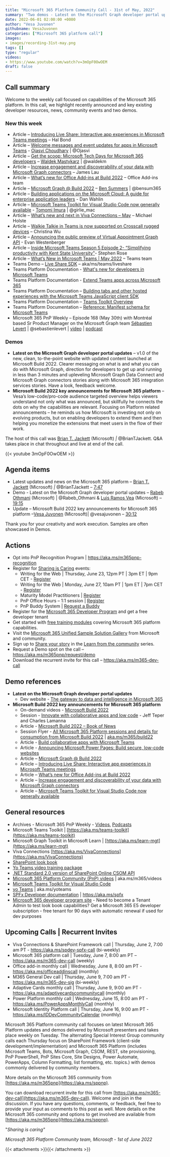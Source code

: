 ```yaml
---
title: "Microsoft 365 Platform Community Call - 31st of May, 2022"
summary: "Two demos - Latest on the Microsoft Graph developer portal updates and Microsoft Build 2022 - key announcements for Microsoft 365 platform. Highlighted 19 Microsoft 365 Platform related articles supporting announcements at Build."
date: 2022-06-01 02:00:00 +0000
author: "Vesa Juvonen"
githubname: VesaJuvonen
categories: ["Microsoft 365 platform call"]
images:
- images/recording-31st-may.png
tags: []
type: "regular"
videos:
- https://www.youtube.com/watch?v=3mOpF0OwOEM
draft: false
---
```


## Call summary

Welcome to the weekly call focused on capabilities of the Microsoft 365 platform.  In this call, we highlight recently announced and key existing developer resources, news, community events and two demos.

### New this week

* Article – [Introducing Live Share: Interactive app experiences in Microsoft Teams meetings](https://devblogs.microsoft.com/microsoft365dev/introducing-live-share-interactive-app-experiences-in-microsoft-teams-meetings/) – Hal Bond
* Article – [Welcome messages and event updates for apps in Microsoft Teams](https://devblogs.microsoft.com/microsoft365dev/welcome-messages-and-event-updates-for-apps-in-microsoft-teams/) - [Ojasvi Choudhary](https://twitter.com/Ojasvi) \| @Ojasvi
* Article – [Get the scoop: Microsoft Tech Days for Microsoft 365 developers](https://devblogs.microsoft.com/microsoft365dev/get-the-scoop-microsoft-tech-days-for-microsoft-365-developers/) – [Waldek Mastykarz](https://twitter.com/waldekm) \| @waldekm
* Article – [Increase engagement and discoverability of your data with Microsoft Graph connectors](https://devblogs.microsoft.com/microsoft365dev/increase-engagement-and-discoverability-of-your-data-with-microsoft-graph-connectors/) – James Lau
* Article – [What’s new for Office Add-ins at Build 2022](https://devblogs.microsoft.com/microsoft365dev/whats-new-for-office-add-ins-at-build-2022/) – Office Add-ins team
* Article – [Microsoft Graph @ Build 2022](https://devblogs.microsoft.com/microsoft365dev/microsoft-graph-build-2022/) – [Ben Summers](https://twitter.com/bensum365) \| @bensum365
* Article – [Building applications on the Microsoft Cloud: A guide for enterprise application leaders](https://devblogs.microsoft.com/microsoft365dev/building-applications-on-the-microsoft-cloud-a-guide-for-enterprise-application-leaders/) - Dan Wahlin
* Article – [Microsoft Teams Toolkit for Visual Studio Code now generally available](https://devblogs.microsoft.com/microsoft365dev/microsoft-teams-toolkit-for-visual-studio-code-now-generally-available/) - [Tomomi Imura](https://twitter.com/girlie_mac) \| @girlie_mac
* Article – [What’s new and next in Viva Connections – May](https://techcommunity.microsoft.com/t5/microsoft-viva-blog/what-s-new-and-next-in-viva-connections-may/ba-p/3389154) – Michael Holste
* Article – [Walkie Talkie in Teams is now supported on Crosscall rugged devices](https://techcommunity.microsoft.com/t5/microsoft-teams-blog/walkie-talkie-in-teams-is-now-supported-on-crosscall-rugged/ba-p/3416467) – Christina Wu
* Article – [Announcing the public preview of Virtual Appointment Graph API](https://techcommunity.microsoft.com/t5/microsoft-teams-blog/announcing-the-public-preview-of-virtual-appointment-graph-api/ba-p/3408285) - Evan Westenberger
* Article – [Inside Microsoft Teams Season 5 Episode 2- “Simplifying productivity with Kent State University"](https://techcommunity.microsoft.com/t5/microsoft-teams-blog/inside-microsoft-teams-season-5-episode-2-simplifying/ba-p/3423360)- Stephen Rose
* Article – [What’s New in Microsoft Teams \| May 2022](https://techcommunity.microsoft.com/t5/microsoft-teams-blog/what-s-new-in-microsoft-teams-may-2022/ba-p/3440546) – Teams team
* Teams Demo – [Live Share SDK](https://learn.microsoft.com/microsoftteams/platform/apps-in-teams-meetings/teams-live-share-overview) – aka/ms/teams/liveshare
* Teams Platform Documentation - [What's new for developers in Microsoft Teams](https://learn.microsoft.com/microsoftteams/platform/whats-new)
* Teams Platform Documentation - [Extend Teams apps across Microsoft 365](https://learn.microsoft.com/microsoftteams/platform/m365-apps/overview)
* Teams Platform Documentation – [Building tabs and other hosted experiences with the Microsoft Teams JavaScript client SDK](https://learn.microsoft.com/microsoftteams/platform/tabs/how-to/using-teams-client-sdk?tabs=javascript%2Cmanifest-teams-toolkit)
* Teams Platform Documentation – [Teams Toolkit Overview](https://learn.microsoft.com/microsoftteams/platform/toolkit/teams-toolkit-fundamentals)
* Teams Platform Documentation – [Reference: Manifest schema for Microsoft Teams](https://learn.microsoft.com/microsoftteams/platform/resources/schema/manifest-schema)
* Microsoft 365 PnP Weekly – Episode 168 (May 30th) with Montréal based Sr Product Manager on the Microsoft Graph team [Sébastien Levert](https://twitter.com/sebastienlevert) \| @sebastienlevert \| [video](https://pnp.github.io/blog/microsoft-365-pnp-weekly/episode-168/) \| [podcast](https://www.podbean.com/media/share/pb-yvgjv-123b062)

### Demos

* **Latest on the Microsoft Graph developer portal updates** – v1.0 of the new, clean, to-the-point website with updated content launched at Microsoft Build 2022. Clearer messaging on what is and what you can do with Microsoft Graph, direction for developers to get up and running in less than 3 minutes and upleveling Microsoft Graph Data Connect and Microsoft Graph connectors stories along with Microsoft 365 integration services stories. Have a look, feedback welcome.
* **Microsoft Build 2022 key announcements for Microsoft 365 platform** – Vesa’s low-code/pro-code audience targeted overview helps viewers understand not only what was announced, but skillfully he connects the dots on why the capabilities are relevant. Focusing on Platform related announcements – he reminds us how Microsoft is investing not only on evolving products, but on enabling developers to extend them and then helping you monetize the extensions that meet users in the flow of their work.

The host of this call was [Brian T. Jackett](https://twitter.com/BrianTJackett) (Microsoft) *\|* @BrianTJackett. Q&A takes place in chat throughout and live at end of the call.

{{< youtube 3mOpF0OwOEM >}}

## Agenda items

* Latest updates and news on the Microsoft 365 platform – [Brian T. Jackett](https://twitter.com/BrianTJackett) (Microsoft) *\|* @BrianTJackett – [7:47](https://youtu.be/3mOpF0OwOEM?t=467)
* Demo - Latest on the Microsoft Graph developer portal updates – [Rabeb Othmani](https://twitter.com/Rabeb_Othmani) (Microsoft) \| @Rabeb_Othmani & [Luis Ramos Vea](https://www.linkedin.com/in/luis-alberto-ramos-vea-a7254525/) (Microsoft) – [19:15](https://youtu.be/3mOpF0OwOEM?t=1155)
* Update – Microsoft Build 2022 key announcements for Microsoft 365 platform –[Vesa Juvonen](https://twitter.com/vesajuvonen) (Microsoft)\| @vesajuvonen – [30:12](https://youtu.be/3mOpF0OwOEM?t=1812)

Thank you for your creativity and work execution. Samples are often showcased in Demos.

## Actions

* Opt into PnP Recognition Program \| <https://aka.ms/m365pnp-recognition>
* Register for [Sharing is Caring](https://pnp.github.io/sharing-is-caring/) events:
    * Writing for the Web \| Thursday, June 23, 12pm PT \| 3pm ET \| 9pm CET - [Register](https://forms.microsoft.com/pages/responsepage.aspx?id=KtIy2vgLW0SOgZbwvQuRaXDXyCl9DkBHq4A2OG7uLpdUQkYwOVhZTkg3Rk9TVUI3NlA4R0Y0RTFSTy4u)
    * Writing for the Web \| Monday, June 27, 10am PT \| 1pm ET \| 7pm CET - [Register](https://forms.microsoft.com/pages/responsepage.aspx?id=KtIy2vgLW0SOgZbwvQuRaXDXyCl9DkBHq4A2OG7uLpdUQkYwOVhZTkg3Rk9TVUI3NlA4R0Y0RTFSTy4u)
    * Maturity Model Practitioners \| [Register](https://aka.ms/mm4m365)
    * PnP Office Hours – 1:1 session \| [Register](https://outlook.office365.com/owa/calendar/PnPSharingisCaring@warner.digital/bookings/)
    * PnP Buddy System \| [Request a Buddy](https://forms.office.com/Pages/ResponsePage.aspx?id=KtIy2vgLW0SOgZbwvQuRaXDXyCl9DkBHq4A2OG7uLpdUMjRRUVg4NElZUUJLTEY1TVVSVDJFRFpLRS4u)
* Register for the [Microsoft 365 Developer Program](https://aka.ms/m365/devprogram) and get a free developer tenant
* Get started with [free training modules](https://aka.ms/m365/dev/learn) covering Microsoft 365 platform capabilities.
* Visit the [Microsoft 365 Unified Sample Solution Gallery](https://adoption.microsoft.com/sample-solution-gallery) from Microsoft and community.
* Sign up to [Share your story](https://aka.ms/share-your-story) in the [Learn from the community](https://aka.ms/LearnFromTheCommunity/ThisWeek) series.
* Request a Demo spot on the call – <https://aka.ms/m365pnp/request/demo>
* Download the recurrent invite for this call – <https://aka.ms/m365-dev-call>

## Demo references

* **Latest on the Microsoft Graph developer portal updates**
    * Dev website - [The gateway to data and intelligence in Microsoft 365](https://developer.microsoft.com/graph)
* **Microsoft Build 2022 key announcements for Microsoft 365 platform**
    * On-demand videos - [Microsoft Build 2022](https://mybuild.microsoft.com/home)
    * Session - [Innovate with collaborative apps and low code](https://mybuild.microsoft.com/sessions/b2ca76bf-34c7-4084-bd7f-151dc4b21633?source=sessions) - Jeff Teper and Charles Lamanna
    * Article - [Microsoft Build 2022 – Book of News](https://news.microsoft.com/build-2022-book-of-news/)
    * Session Flyer - [All Microsoft 365 Platform sessions and details for consumption from Microsoft Build 2022](https://adoption.microsoft.com/files/build/2022/MW-Teams-Build-2022-Session-Flyer.pdf) \| [aka.ms/m365/build22](https://aka.ms/m365/build22)
    * Article - [Build collaborative apps with Microsoft Teams](https://www.microsoft.com/microsoft-365/blog/2022/05/24/build-collaborative-apps-with-microsoft-teams/)
    * Article - [Announcing Microsoft Power Pages: Build secure, low-code websites](https://powerpages.microsoft.com/blog/announcing-microsoft-power-pages-build-secure-low-code-websites/)
    * Article – [Microsoft Graph @ Build 2022](https://devblogs.microsoft.com/microsoft365dev/microsoft-graph-build-2022/)
    * Article – [Introducing Live Share: Interactive app experiences in Microsoft Teams meetings](https://devblogs.microsoft.com/microsoft365dev/introducing-live-share-interactive-app-experiences-in-microsoft-teams-meetings/)
    * Article – [What’s new for Office Add-ins at Build 2022](https://devblogs.microsoft.com/microsoft365dev/whats-new-for-office-add-ins-at-build-2022/)
    * Article – [Increase engagement and discoverability of your data with Microsoft Graph connectors](https://devblogs.microsoft.com/microsoft365dev/increase-engagement-and-discoverability-of-your-data-with-microsoft-graph-connectors/)
    * Article – [Microsoft Teams Toolkit for Visual Studio Code now generally available](https://devblogs.microsoft.com/microsoft365dev/microsoft-teams-toolkit-for-visual-studio-code-now-generally-available/)

## General resources

* Archives - Microsoft 365 PnP Weekly - [Videos](https://www.youtube.com/playlist?list=PLR9nK3mnD-OVYI-St_CBiFfuL4CZbBpkC), [Podcasts](https://pnpweekly.podbean.com/)
* Microsoft Teams Toolkit | [https://aka.ms/teams-toolkit](https://aka.ms/teams-toolkit)
* Microsoft Graph Toolkit in Microsoft Learn | [https://aka.ms/learn-mgt](https://aka.ms/learn-mgt)
* Viva Connections [https://aka.ms/VivaConnections](https://aka.ms/VivaConnections)
* [SharePoint look book](https://lookbook.microsoft.com/?WT.mc_id=m365-24198-cxa)
* [Yo Teams video training package](https://aka.ms/yoteams-training)
* [.NET Standard 2.0 version of SharePoint Online CSOM API](https://developer.microsoft.com/microsoft-365/blogs/net-standard-version-of-sharepoint-online-csom-apis?WT.mc_id=m365-24198-cxa)
* [Microsoft 365 Platform Community (PnP) videos](https://aka.ms/m365/videos) | aka.ms/m365/videos
* [Microsoft Teams Toolkit for Visual Studio Code](https://marketplace.visualstudio.com/items?itemName=TeamsDevApp.ms-teams-vscode-extension)
* [yo Teams](https://aka.ms/yoteams) | aka.ms/yoteams
* [SPFx Developer documentation](https://aka.ms/spfx) | <https://aka.ms/spfx>
* [Microsoft 365 developer program site](https://developer.microsoft.com/office/dev-program?WT.mc_id=m365-24198-cxa) - Need to become a Tenant Admin to test look book capabilities? Get a Microsoft 365 E5 developer subscription - free tenant for 90 days with automatic renewal if used for dev purposes

## Upcoming Calls | Recurrent Invites

* Viva Connections & SharePoint Framework call \| Thursday, June 2, 7:00 am PT - <https://aka.ms/spdev-spfx-call> (bi-weekly)
* Microsoft 365 platform call \| Tuesday, June 7, 8:00 am PT – <https://aka.ms/m365-dev-call> (weekly)
* Office add-in monthly call \| Wednesday, June 8, 8:00 am PT - <https://aka.ms/officeaddinscall> (monthly)
* M365 General Dev call \| Thursday, June 9, 7:00 am PT - <https://aka.ms/m365-dev-sig> (bi-weekly)
* Adaptive Cards monthly call \| Thursday, June 9, 9:00 am PT - <https://aka.ms/adaptivecardscommunitycall> (monthly)
* Power Platform monthly call \| Wednesday, June 15, 8:00 am PT - <https://aka.ms/PowerAppsMonthlyCall> (monthly)
* Microsoft Identity Platform call \| Thursday, June 16, 9:00 am PT - <https://aka.ms/IDDevCommunityCalendar> (monthly)

Microsoft 365 Platform community call focuses on latest Microsoft 365 Platform updates and demos delivered by Microsoft presenters and takes place weekly on Tuesday.  The alternating Special Interest Group community calls each Thursday focus on SharePoint Framework (client-side development/implementation) and Microsoft 365 Platform (includes Microsoft Teams, Bots, Microsoft Graph, CSOM, REST, site provisioning, PnP PowerShell, PnP Sites Core, Site Designs, Power Automate, PowerApps, Column Formatting, list formatting, etc. topics.) with demos commonly delivered by community members.

More details on the Microsoft 365 community from [https://aka.ms/m365pnp](https://aka.ms/sppnp).

You can download recurrent invite for this call from [https://aka.ms/m365-dev-call](https://aka.ms/m365-dev-call).  Welcome and join in the discussion. If you have any questions, comments, or feedback, feel free to provide your input as comments to this post as well. More details on the Microsoft 365 community and options to get involved are available from [https://aka.ms/m365pnp](https://aka.ms/sppnp).


&quot;_Sharing is caring&quot;_

*Microsoft 365 Platform Community team, Microsoft - 1st of June 2022*

{{< attachments >}}{{< /attachments >}}
